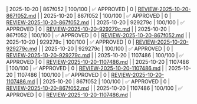 | 2025-10-20 | 867f052 | 100/100 | ✅ APPROVED | 0 | [REVIEW-2025-10-20-867f052.md](./REVIEW-2025-10-20-867f052.md) |
| 2025-10-20 | 867f052 | 100/100 | ✅ APPROVED | 0 | [REVIEW-2025-10-20-867f052.md](./REVIEW-2025-10-20-867f052.md) |
| 2025-10-20 | 929279c | 100/100 | ✅ APPROVED | 0 | [REVIEW-2025-10-20-929279c.md](./REVIEW-2025-10-20-929279c.md) |
| 2025-10-20 | 867f052 | 100/100 | ✅ APPROVED | 0 | [REVIEW-2025-10-20-867f052.md](./REVIEW-2025-10-20-867f052.md) |
| 2025-10-20 | 929279c | 100/100 | ✅ APPROVED | 0 | [REVIEW-2025-10-20-929279c.md](./REVIEW-2025-10-20-929279c.md) |
| 2025-10-20 | 929279c | 100/100 | ✅ APPROVED | 0 | [REVIEW-2025-10-20-929279c.md](./REVIEW-2025-10-20-929279c.md) |
| 2025-10-20 | 1107486 | 100/100 | ✅ APPROVED | 0 | [REVIEW-2025-10-20-1107486.md](./REVIEW-2025-10-20-1107486.md) |
| 2025-10-20 | 1107486 | 100/100 | ✅ APPROVED | 0 | [REVIEW-2025-10-20-1107486.md](./REVIEW-2025-10-20-1107486.md) |
| 2025-10-20 | 1107486 | 100/100 | ✅ APPROVED | 0 | [REVIEW-2025-10-20-1107486.md](./REVIEW-2025-10-20-1107486.md) |
| 2025-10-20 | 867f052 | 100/100 | ✅ APPROVED | 0 | [REVIEW-2025-10-20-867f052.md](./REVIEW-2025-10-20-867f052.md) |
| 2025-10-20 | 1107486 | 100/100 | ✅ APPROVED | 0 | [REVIEW-2025-10-20-1107486.md](./REVIEW-2025-10-20-1107486.md) |
